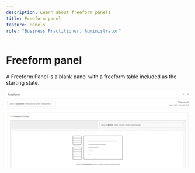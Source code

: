 ```yaml
---
description: Learn about freeform panels
title: Freeform panel
feature: Panels
role: "Business Practitioner, Administrator"
---
```


# Freeform panel

A Freeform Panel is a blank panel with a freeform table included as the starting state.

![](assets/freeform-panel.png)

